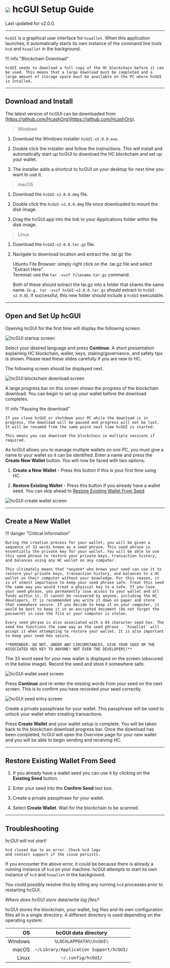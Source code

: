 # <img class="hc-icon" src="/img/hc-icons/Wallet.svg" /> hcGUI Setup Guide

Last updated for v2.0.0.

---

`hcGUI` is a graphical user interface for `hcwallet`. When this application launches, it automatically starts its own instance of the command line tools `hcd` and `hcwallet` in the background.

!!! info "Blockchain Download"

	hcGUI needs to download a full copy of the HC blockchain before it can be used. This means that a large download must be completed and a large amount of storage space must be available on the PC where hcGUI is intalled.


---

## Download and Install

The latest version of hcGUI can be downloaded from [https://github.com/HcashOrg](https://github.com/HcashOrg).

> Windows

1. Download the Windows installer `hcGUI-v2.0.0.exe`.

1. Double click the installer and follow the instructions. This will install and automatically start up hcGUI to download the HC blockchain and set up your wallet.

1. The installer adds a shortcut to hcGUI on your desktop for next time you want to use it.

> macOS

1. Download the `hcGUI-v2.0.0.dmg` file.

1. Double click the `hcGUI-v2.0.0.dmg` file once downloaded to mount the disk image.

1. Drag the hcGUI.app into the link to your Applications folder within the disk image.

> Linux

1. Download the `hcGUI-v2.0.0.tar.gz` file.

1. Navigate to download location and extract the .tar.gz file:

    Ubuntu File Browser: simply right click on the .tar.gz file and select "Extract Here". <br />
    Terminal: use the `tar -xvzf filename.tar.gz` command.

    Both of these should extract the tar.gz into a folder that shares the same name. (`e.g. tar -xvzf hcGUI-v2.0.0.tar.gz` should extract to `hcGUI-v2.0.0`). If successful, this new folder should include a `hcGUI` executable.

---

## Open and Set Up hcGUI

Opening hcGUI for the first time will display the following screen:

![hcGUI startup screen](/img/decrediton/startup.png)

Select your desired language and press **Continue**. A short presentation explaining HC blockchain, wallet, keys, staking/governance, and safety tips is shown. Please read these slides carefully if you are new to HC.

The following screen should be displayed next.

![hcGUI blockchain download screen](/img/decrediton/chain-downloading.png)

A large progress bar on this screen shows the progress of the blockchain download. You can begin to set up your wallet before the download completes. 

!!! info "Pausing the download"

    If you close hcGUI or shutdown your PC while the download is in progress, the download will be paused and progress will not be lost. It will be resumed from the same point next time hcGUI is started.

    This means you can download the blockchain in multiple sessions if required.

As hcGUI allows you to manage multiple wallets on one PC, you must give a name to your wallet so it can be identified. Enter a name and press the **Create New Wallet** button. You will now be faced with two options: 

1. **Create a New Wallet** - Press this button if this is your first time using HC.

1. **Restore Existing Wallet** - Press this button if you already have a wallet seed. You can skip ahead to [Restore Existing Wallet From Seed](/getting-started/user-guides/hcGUI-setup.md#restore-existing-wallet-from-seed)

![hcGUI create wallet screen](/img/decrediton/create-wallet.png)

---

## Create a New Wallet

!!! danger "Critical Information"

    During the creation process for your wallet, you will be given a sequence of 33 words known as a seed phrase. This seed phrase is essentially the private key for your wallet. You will be able to use this seed phrase to restore your private keys, transaction history, and balances using any HC wallet on any computer.

    This ultimately means that *anyone* who knows your seed can use it to restore your private keys, transaction history, and balances to a HC wallet on their computer without your knowledge. For this reason, it is of utmost importance to keep your seed phrase safe. Treat this seed the same way you would treat a physical key to a safe. If you lose your seed phrase, you permanently lose access to your wallet and all funds within it. It cannot be recovered by anyone, including the HC developers. It is recommended you write it down on paper and store that somewhere secure. If you decide to keep it on your computer, it would be best to keep it in an encrypted document (do not forget the password) in case the file or your computer is stolen.

    Every seed phrase is also associated with a 64 character seed hex. The seed hex functions the same way as the seed phrase - `hcwallet` will accept it when attempting to restore your wallet. It is also important to keep your seed hex secure.

    **REMINDER: DO NOT, UNDER ANY CIRCUMSTANCES, GIVE YOUR SEED OR THE ASSOCIATED HEX KEY TO ANYONE! NOT EVEN THE DEVELOPERS!**

The 33 word seed for your new wallet is displayed on the screen (obscured in the below image). Record the seed and store it somewhere safe.

![hcGUI wallet seed screen](/img/decrediton/wallet-seed.png)

Press **Continue** and re-enter the missing words from your seed on the next screen. This is to confirm you have recorded your seed correctly.

![hcGUI seed entry screen](/img/decrediton/seed-entered.png)

Create a private passphrase for your wallet. This passphrase will be used to unlock your wallet when creating transactions.

Press **Create Wallet** and your wallet setup is complete. You will be taken back to the blockchain download progress bar. Once the download has been completed, hcGUI will open the Overview page for your new wallet and you will be able to begin sending and receiving HC.

---

## Restore Existing Wallet From Seed

1. If you already have a wallet seed you can use it by clicking on the **Existing Seed** button.

1. Enter your seed into the **Confirm Seed** text box.

1. Create a private passphrase for your wallet.

1. Select **Create Wallet**. Wait for the blockchain to be scanned.

---

## Troubleshooting

*hcGUI will not start!*

```
hcd closed due to an error. Check hcd logs
and contact support if the issue persists.
```

If you encounter the above error, it could be because there is already a running instance of `hcd` on your machine. hcGUI attempts to start its own instance of `hcd` and `hcwallet` in the background.

You could possibly resolve this by killing any running `hcd` processes prior to restarting hcGUI.

*Where does hcGUI store data/write log files?*

hcGUI stores the blockchain, your wallet, log files and its own configuration files all in a single directory. A different directory is used depending on the operating system:

| OS      | hcGUI data directory                   |
| -------:|:-------------------------------------------:|
| Windows | `%LOCALAPPDATA%\hcGUI\`                |
| macOS   | `~/Library/Application Support/hcGUI/` |
| Linux   | `~/.config/hcGUI/`                     |
